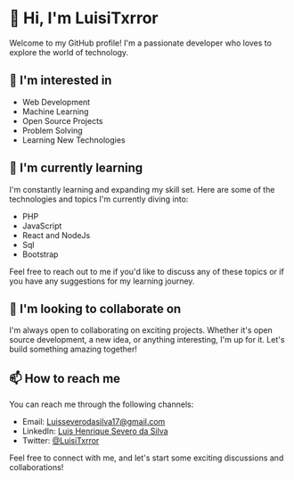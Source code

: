 # 👋 Hi, I'm LuisiTxrror

Welcome to my GitHub profile! I'm a passionate developer who loves to explore the world of technology.

## 👀 I'm interested in

- Web Development
- Machine Learning
- Open Source Projects
- Problem Solving
- Learning New Technologies

## 🌱 I'm currently learning

I'm constantly learning and expanding my skill set. Here are some of the technologies and topics I'm currently diving into:

- PHP
- JavaScript
- React and NodeJs
- Sql
- Bootstrap

Feel free to reach out to me if you'd like to discuss any of these topics or if you have any suggestions for my learning journey.

## 💞️ I'm looking to collaborate on

I'm always open to collaborating on exciting projects. Whether it's open source development, a new idea, or anything interesting, I'm up for it. Let's build something amazing together!

## 📫 How to reach me

You can reach me through the following channels:

- Email: Luisseverodasilva17@gmail.com
- LinkedIn: [Luis Henrique Severo da Silva](https://www.linkedin.com/in/luis-silva-133176225/)
- Twitter: [@LuisiTxrror](https://twitter.com/LuisSerwazi_Dev)

Feel free to connect with me, and let's start some exciting discussions and collaborations!

<!---
LuisiTxrror/LuisiTxrror is a ✨ special ✨ repository because its `README.md` (this file) appears on your GitHub profile.
You can click the Preview link to take a look at my changes.
--->
